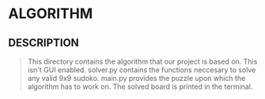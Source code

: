 # ALGORITHM

## DESCRIPTION

> This directory contains the algorithm that our project is based on.
> This isn't GUI enabled.
> solver.py contains the functions neccesary to solve any valid 9x9 sudoko.
> main.py provides the puzzle upon which the algorithm has to work on.
> The solved board is printed in the terminal.
